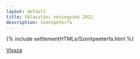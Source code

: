```yaml
---
layout: default
title: Választási névjegyzék 2022
description: Szentpéterfa
---
```


{% include settlementHTMLs/Szentpeeterfa.html %}

[Vissza](../)